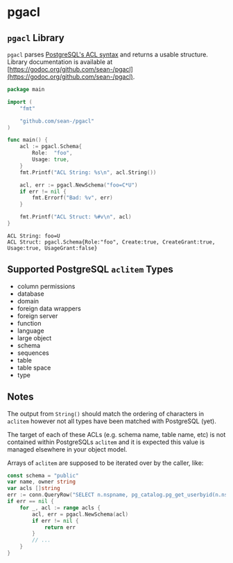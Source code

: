 # pgacl

## `pgacl` Library

`pgacl` parses
[PostgreSQL's ACL syntax](https://www.postgresql.org/docs/current/static/sql-grant.html#SQL-GRANT-NOTES)
and returns a usable structure.  Library documentation is available at
[https://godoc.org/github.com/sean-/pgacl](https://godoc.org/github.com/sean-/pgacl).


```go
package main

import (
	"fmt"

	"github.com/sean-/pgacl"
)

func main() {
	acl := pgacl.Schema{
		Role:  "foo",
		Usage: true,
	}
	fmt.Printf("ACL String: %s\n", acl.String())

	acl, err := pgacl.NewSchema("foo=C*U")
	if err != nil {
		fmt.Errorf("Bad: %v", err)
	}

	fmt.Printf("ACL Struct: %#v\n", acl)
}
```

```text
ACL String: foo=U
ACL Struct: pgacl.Schema{Role:"foo", Create:true, CreateGrant:true, Usage:true, UsageGrant:false}
```

## Supported PostgreSQL `aclitem` Types

- column permissions
- database
- domain
- foreign data wrappers
- foreign server
- function
- language
- large object
- schema
- sequences
- table
- table space
- type

## Notes

The output from `String()` should match the ordering of characters in `aclitem`
however not all types have been matched with PostgreSQL (yet).

The target of each of these ACLs (e.g. schema name, table name, etc) is not
contained within PostgreSQLs `aclitem` and it is expected this value is managed
elsewhere in your object model.

Arrays of `aclitem` are supposed to be iterated over by the caller, like:

```go
const schema = "public"
var name, owner string
var acls []string
err := conn.QueryRow("SELECT n.nspname, pg_catalog.pg_get_userbyid(n.nspowner), COALESCE(n.nspacl, '{}'::aclitem[])::TEXT[] FROM pg_catalog.pg_namespace n WHERE n.nspname = $1", schema).Scan(&name, &owner, pq.Array(&acls))
if err == nil {
    for _, acl := range acls {
        acl, err = pgacl.NewSchema(acl)
        if err != nil {
            return err
        }
        // ...
    }
}
```
